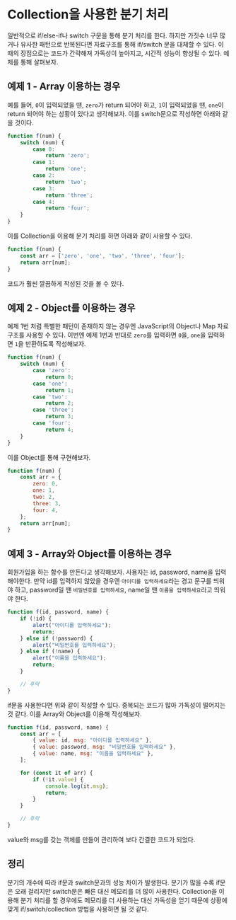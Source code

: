 # Collection을 사용한 분기 처리

일반적으로 if/else-if나 switch 구문을 통해 분기 처리를 한다.
하지만 가짓수 너무 많거나 유사한 패턴으로 반복된다면 자료구조를 통해 if/switch 문을 대체할 수 있다.
이 때의 장점으로는 코드가 간략해져 가독성이 높아지고, 시간적 성능이 향상될 수 있다.
예제를 통해 살펴보자.

## 예제 1 - Array 이용하는 경우

예를 들어, `0`이 입력되었을 땐, `zero`가 return 되어야 하고, `1`이 입력되었을 땐, `one`이 return 되어야 하는 상황이 있다고 생각해보자. 이를 switch문으로 작성하면 아래와 같을 것이다.

```javascript
function f(num) {
    switch (num) {
        case 0:
            return 'zero';
        case 1:
            return 'one';
        case 2:
            return 'two';
        case 3:
            return 'three';
        case 4:
            return 'four';
    }
}
```

이를 Collection을 이용해 분기 처리를 하면 아래와 같이 사용할 수 있다.

```javascript
function f(num) {
    const arr = ['zero', 'one', 'two', 'three', 'four'];
    return arr[num];
}
```

코드가 훨씬 깔끔하게 작성된 것을 볼 수 있다.

## 예제 2 - Object를 이용하는 경우

예제 1번 처럼 특별한 패턴이 존재하지 않는 경우엔 JavaScript의 Object나 Map 자료구조를 사용할 수 있다. 이번엔 예제 1번과 반대로 `zero`를 입력하면 `0`을, `one`을 입력하면 `1`을 반환하도록 작성해보자.

```javascript
function f(num) {
    switch (num) {
        case 'zero':
            return 0;
        case 'one':
            return 1;
        case 'two':
            return 2;
        case 'three':
            return 3;
        case 'four':
            return 4;
    }
}
```

이를 Object를 통해 구현해보자.

```javascript
function f(num) {
    const arr = {
        zero: 0,
        one: 1,
        two: 2,
        three: 3,
        four: 4,
    };
    return arr[num];
}
```

## 예제 3 - Array와 Object를 이용하는 경우

회원가입을 하는 함수를 만든다고 생각해보자.
사용자는 id, password, name을 입력해야한다.
만약 id를 입력하지 않았을 경우엔 `아이디를 입력하세요`라는 경고 문구를 띄워야 하고, password일 땐 `비밀번호를 입력하세요`, name일 땐 `이름을 입력하세요`라고 띄워야 한다.

```javascript
function f(id, password, name) {
    if (!id) {
        alert("아이디를 입력하세요");
        return;
    } else if (!password) {
        alert("비밀번호를 입력하세요");
    } else if (!name) {
        alert("이름을 입력하세요");
        return;
    }

    // 후략
}
```

if문을 사용한다면 위와 같이 작성할 수 있다.
중복되는 코드가 많아 가독성이 떨어지는 것 같다.
이를 Array와 Object를 이용해 작성해보자.

```javascript
function f(id, password, name) {
    const arr = [
        { value: id, msg: "아이디를 입력하세요" },
        { value: password, msg: "비밀번호를 입력하세요" },
        { value: name, msg: "이름을 입력하세요" },
    ];

    for (const it of arr) {
        if (!it.value) {
            console.log(it.msg);
            return;
        }
    }

    // 후략
}
```

value와 msg를 갖는 객체를 만들어 관리하여 보다 간결한 코드가 되었다.

## 정리

분기의 개수에 따라 if문과 switch문과의 성능 차이가 발생한다.
분기가 많을 수록 if문은 오래 걸리지만 switch문은 빠른 대신 메모리를 더 많이 사용한다.
Collection을 이용해 분기 처리를 할 경우에도 메모리를 더 사용하는 대신 가독성을 얻기 때문에 상황에 맞게 if/switch/collection 방법을 사용하면 될 것 같다.